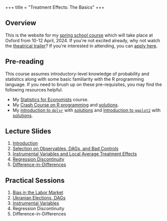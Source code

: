 +++
title = "Treatment Effects: The Basics"
+++

## Overview
This is the website for my [spring school course](https://ouess.web.ox.ac.uk/event/treatment-effects-the-basics) which will take place at Oxford from 10-12 April, 2024. If you're not excited already, why not watch the [theatrical trailer](https://youtu.be/06CB0lqyUTk)? If you're interested in attending, you can [apply here](https://docs.google.com/forms/d/e/1FAIpQLSdp5Gv1nR9JWfnmryZE33Cta31ecE-BnlOEOJVksIdivrFNEg/viewform).


## Pre-reading
This course assumes introductory-level knowledge of probability and statistics along with some basic familiarity with the R programming language. If you need to brush up on these pre-requisites, you may find the following resources helpful.
- My [Statistics for Economists](https://ditraglia.com/Econ103Public) course.
- My [Crash Course on R programming](https://ditraglia.com/erm/01-r-programming.html) and [solutions](https://ditraglia.com/erm/01-r-programming-solutions.html).
- My [introduction to `dplyr`](https://ditraglia.com/erm/02-dplyr-intro.html) with [solutions](https://ditraglia.com/erm/02-dplyr-intro-solutions.html) and [Introduction to `ggplot2`](https://ditraglia.com/erm/03-ggplot2-intro.html) with [solutions](https://ditraglia.com/erm/03-ggplot2-intro-solutions.html).

## Lecture Slides
1. [Introduction](/01-introduction.pdf)
2. [Selection on Observables, DAGs, and Bad Controls](/02-selection-on-observables.pdf)
3. [Instrumental Variables and Local Average Treatment Effects](/03-IV-and-LATE.pdf)
4. [Regression Discontinuity](/04-regression-discontinuity.pdf)
5. [Difference-in-Differences](/05-diff-in-diff.pdf)

## Practical Sessions 
1. [Bias in the Labor Market](/basics-lab-01-lakisha.html)
2. [Ukranian Elections, DAGs](/basics-lab-02-ukraine.html)
3. [Instrumental Variables](/basics-lab-03-iv.html)
4. Regression Discontinuity 
5. Difference-in-Differences 

